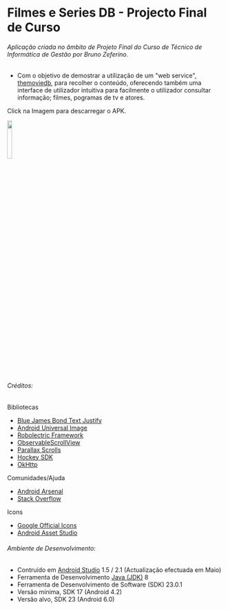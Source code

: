 # Filmes e Series DB - Projecto Final de Curso
###### Aplicação criada no âmbito de Projeto Final do Curso de Técnico de Informática de Gestão por Bruno Zeferino.
- Com o objetivo de demostrar a utilização de um "web service", [themoviedb](https://www.themoviedb.org/documentation/api), para recolher o conteúdo, oferecendo também uma interface de utilizador intuitiva para facilmente o utilizador consultar informação; filmes, pogramas de tv e atores.


Click na Imagem para descarregar o APK.

[<img src="http://i.imgur.com/bOuAeZE.png" width="15%"></img>](http://www27.zippyshare.com/v/WwpVBuyg/file.html)

###### Créditos:
Bibliotecas
- [Blue James Bond Text Justify ](https://github.com/bluejamesbond/TextJustify-Android)
- [Android Universal Image ](https://github.com/nostra13/Android-Universal-Image-Loader)
- [Robolectric Framework ](http://robolectric.org)
- [ObservableScrollView ](https://github.com/ksoichiro/Android-ObservableScrollView)
- [Parallax Scrolls ](https://github.com/nirhart/ParallaxScroll)
- [Hockey SDK ](https://www.hockeyapp.net/feature)
- [OkHttp](https://square.github.io/okhttp/)

Comunidades/Ajuda
- [Android Arsenal](https://android-arsenal.com)
- [Stack Overflow](https://stackoverflow.com)
 
Icons
- [Google Official Icons](https://design.google.com/icons)
- [Android Asset Studio](https://romannurik.github.io/AndroidAssetStudio/index.html)

###### Ambiente de Desenvolvimento:
- Contruído em [Android Studio](https://developer.android.com/studio/index.html) 1.5 / 2.1 (Actualização efectuada em Maio)
- Ferramenta de Desenvolvimento [Java (JDK)](http://www.oracle.com/technetwork/java/javase/downloads/index.html) 8
- Ferramenta de Desenvolvimento de Software (SDK) 23.0.1
- Versão mínima, SDK 17 (Android 4.2)
- Versão alvo, SDK 23 (Android 6.0)
